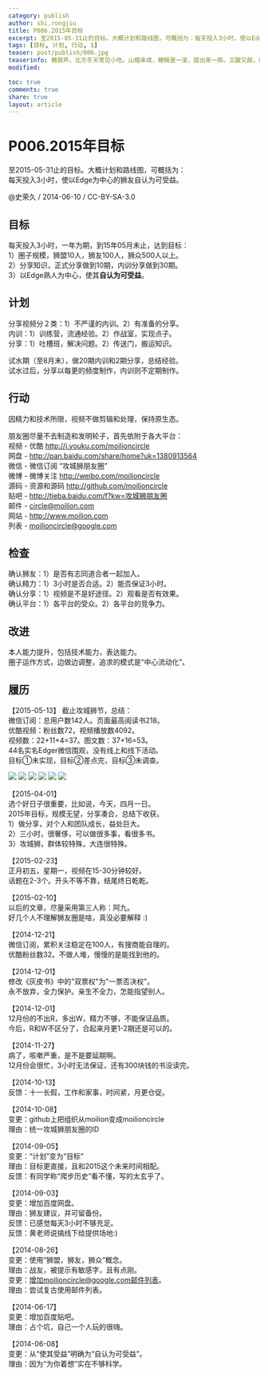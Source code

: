 ```yaml
---
category: publish
author: shi.rongjiu
title: P006.2015年目标
excerpt: 至2015-05-31止的目标。大概计划和路线图，可概括为：每天投入3小时，使以Edge为中心的狮友自认为可受益。
tags: [目标, 计划, 行动, $]
teaser: post/publish/006.jpg
teaserinfo: 糖葫芦，北方冬天常见小吃。山楂串成，糖锅里一滚，提出来一摔。又酸又甜，脆而不粘。
modified: 

toc: true
comments: true
share: true
layout: article
---
```


# P006.2015年目标

至2015-05-31止的目标。大概计划和路线图，可概括为：  
每天投入3小时，使以Edge为中心的狮友自认为可受益。  

@史荣久 / 2014-06-10 / CC-BY-SA-3.0 

## 目标

每天投入3小时，一年为期，到15年05月末止，达到目标：  
1）圈子规模，狮盟10人，狮友100人，狮众500人以上。  
2）分享知识，正式分享做到10期，内训分享做到30期。  
3）以Edge熟人为中心，使其**自认为可受益**。

## 计划

分享视频分２类：1）不严谨的内训。2）有准备的分享。  
内训：1）训练营，流通经验。2）作战室，实现点子。  
分享：1）吐槽班，解决问题。2）传送门，搬运知识。

试水期（至8月末），做20期内训和2期分享，总结经验。  
试水过后，分享以每更的频度制作，内训则不定期制作。

## 行动

因精力和技术所限，视频不做剪辑和处理，保持原生态。  

朋友圈尽量不去制造和发明轮子，首先依附于各大平台：  
视频 - 优酷 http://i.youku.com/moilioncircle  
网盘 - http://pan.baidu.com/share/home?uk=1380913564  
微信 - 微信订阅 “攻城狮朋友圈”  
微博 - 微博关注 http://weibo.com/moilioncircle  
源码 - 资源和源码 http://github.com/moilioncircle  
贴吧 - http://tieba.baidu.com/f?kw=攻城狮朋友圈  
邮件 - circle@moilion.com  
网站 - http://www.moilion.com  
列表 - moilioncircle@google.com

## 检查

确认狮友：1）是否有志同道合者一起加入。  
确认精力：1）3小时是否合适。2）能否保证3小时。  
确认分享：1）视频是不是好途径。2）观看是否有效果。  
确认平台：1）各平台的受众。2）各平台的竞争力。

## 改进

本人能力提升，包括技术能力，表达能力。  
圈子运作方式，边做边调整，追求的模式是“中心流动化”。

## 履历

【2015-05-13】 截止攻城狮节，总结：  
微信订阅：总用户数142人。页面最高阅读书218。  
优酷视频：粉丝数72，视频播放数4092。  
视频数：22+11+4=37。图文数：37+16=53。  
44名实名Edger微信围观，没有线上和线下活动。  
目标①未实现，目标②差点完，目标③未调查。

![](/images/trac/2015-05-13/weixin-home.png)
![](/images/trac/2015-05-13/weixin-message.png)
![](/images/trac/2015-05-13/weixin-user.png)
![](/images/trac/2015-05-13/youku-home.png)
![](/images/trac/2015-05-13/youku-region.png)
![](/images/trac/2015-05-13/youku-vv.png)


【2015-04-01】  
选个好日子很重要，比如说，今天，四月一日。  
2015年目标，规模无望，分享凑合，总结下收获。  
1）做分享，对个人和团队成长，益处巨大。  
2）三小时，很奢侈，可以做很多事，看很多书。  
3）攻城狮，群体较特殊，大连很特殊。  

【2015-02-23】  
正月初五，星期一，视频在15-30分钟较好。  
话题在2-3个。开头不等不靠，结尾终日乾乾。

【2015-02-10】  
以后的文章，尽量采用第三人称：阿九。  
好几个人不理解狮友圈是啥，真没必要解释 :)

【2014-12-21】  
微信订阅，累积关注稳定在100人，有搜商能自理的。  
优酷粉丝数32。不做人堆，慢慢的是能找到他的。

【2014-12-01】  
修改《灰皮书》中的"双票权"为"一票否决权"。  
永不放弃，全力保护。亲生不全力，怎能指望别人。

【2014-12-01】  
12月份的不出R，多出W，精力不够，不能保证品质。  
今后，R和W不区分了，合起来月更1-2期还是可以的。

【2014-11-27】  
病了，咳嗽严重，是不是要延期啊。  
12月份会很忙，3小时无法保证，还有300块钱的书没读完。

【2014-10-13】  
反馈：十一长假，工作和家事，时间紧，月更仓促。

【2014-10-08】  
变更：github上把组织从moilion变成moilioncircle  
理由：统一攻城狮朋友圈的ID  

【2014-09-05】  
变更：“计划”变为“目标”  
理由：目标更直接，且和2015这个未来时间相配。  
反馈：有同学称“爬步历史”看不懂，写的太玄乎了。  

【2014-09-03】  
变更：增加百度网盘。  
理由：狮友建议，并可留备份。  
反馈：已感觉每天3小时不够充足。  
反馈：黄老师说搞线下给提供场地:)  

【2014-08-26】  
变更：使用“狮盟，狮友，狮众”概念。  
理由：战友，被提示有敏感字，且有点刚。  
变更：增加moilioncircle@google.com邮件列表。  
理由：尝试复古使用邮件列表。  

【2014-06-17】  
变更：增加百度贴吧。  
理由：占个坑，自己一个人玩的很嗨。  

【2014-06-08】  
变更：从“使其受益”明确为“自认为可受益”。  
理由：因为“为你着想”实在不够科学。  
